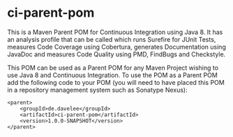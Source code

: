 # ci-parent-pom
This is a Maven Parent POM for Continuous Integration using Java 8. It has an analysis profile that can be called which runs Surefire for JUnit Tests, measures Code Coverage using Cobertura, generates Documentation using JavaDoc and measures Code Quality using PMD, FindBugs and Checkstyle.

This POM can be used as a Parent POM for any Maven Project wishing to use Java 8 and Continuous Integration. To use the POM as a Parent POM add the following code to your POM (you will need to have placed this POM in a repository management system such as Sonatype Nexus):

```
<parent>
	<groupId>de.davelee</groupId>
	<artifactId>ci-parent-pom</artifactId>
	<version>1.0.0-SNAPSHOT</version>
</parent>
```

